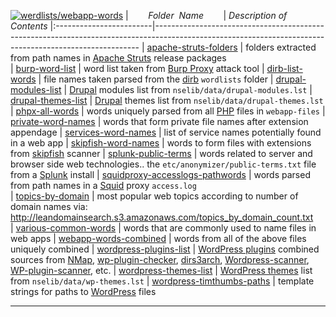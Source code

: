 [![werdlists/webapp-words](https://img.shields.io/badge/werdlists-webapp-words-purple/.svg?logo=github&style=popout&longCache=true)](# "werdlists/webapp-words")
|&nbsp;&nbsp;&nbsp;&nbsp;&nbsp;&nbsp;&nbsp;&nbsp;_Folder&nbsp;&nbsp;Name_&nbsp;&nbsp;&nbsp;&nbsp;&nbsp;&nbsp;&nbsp;&nbsp;| _Description of Contents_
|:------------------------|--------------------------------------------------------------------------------------------------------------------------------------------------------
| [apache-struts-folders](apache-struts-folders.txt) |  folders extracted from path names in [Apache Struts](https://struts.apache.org "Apache Struts is a free, open-source, MVC framework for creating elegant, modern Java web applications.") release packages   
| [burp-word-list](burp-word-list.txt.xz) |  word list taken from [Burp Proxy](https://portswigger.net/burp "Burp Suite Scanner") attack tool 
| [dirb-list-words](dirb-list-words.txt) |  file names taken parsed from the [dirb](https://dirb.sourceforge.net) `wordlists` folder 
| [drupal-modules-list](drupal-modules-list.txt) |  [Drupal](https://www.drupal.org/) modules list from `nselib/data/drupal-modules.lst` 
| [drupal-themes-list](drupal-themes-list.txt) |  [Drupal](https://www.drupal.org/) themes list from `nselib/data/drupal-themes.lst` 
| [phpx-all-words](phpx-all-words.txt) |  words uniquely parsed from all [PHP](http://www.php.net) files in `webapp-files` 
| [private-word-names](private-word-names.txt) |  words that form private file names after extension appendage 
| [services-word-names](services-word-names.txt) |  list of service names potentially found in a web app 
| [skipfish-word-names](skipfish-word-names.txt) |  words to form files with extensions from [skipfish](https://code.google.com/archive/p/skipfish/ "Skipfish is an active web application security reconnaissance tool") scanner 
| [splunk-public-terms](splunk-public-terms.txt) |  words related to server and browser side web technologies.. the `etc/anonymizer/public-terms.txt` file from a [Splunk](https://www.splunk.com/) install 
| [squidproxy-accesslogs-pathwords](squidproxy-accesslogs-pathwords.txt) |  words parsed from path names in a [Squid](https://squid-cache.org "Squid is a caching proxy for the Web supporting HTTP, HTTPS, FTP, and more.") proxy `access.log`  
| [topics-by-domain](topics-by-domain.txt) | most popular web topics according to number of domain names via: <http://leandomainsearch.s3.amazonaws.com/topics_by_domain_count.txt>  
| [various-common-words](various-common-words.txt) |  words that are commonly used to name files in web apps 
| [webapp-words-combined](webapp-words-combined.txt) |  words from all of the above files uniquely combined 
| [wordpress-plugins-list](wordpress-plugins-list.txt.xz) |  [WordPress plugins](https://wordpress.org/plugins/ "WordPress Plugins") combined sources from [NMap](https://nmap.org), [wp-plugin-checker](https://github.com/r0oth3x49/wp-plugin-checker), [dirs3arch](https://github.com/puniaze/dirs3arch), [Wordpress-scanner](https://github.com/RamadhanAmizudin/Wordpress-scanner/blob/master/base/data/list-plugins.txt), [WP-plugin-scanner](https://github.com/mintobit/WP-plugin-scanner/blob/master/plugins.txt), etc. 
| [wordpress-themes-list](wordpress-themes-list.txt) |  [WordPress themes](https://wordpress.org/themes/ "WordPress Themes") list from `nselib/data/wp-themes.lst` 
| [wordpress-timthumbs-paths](wordpress-timthumbs-paths.txt) |  template strings for paths to [WordPress](https://wordpress.org/) files 

* * *


